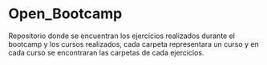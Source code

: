 # Open_Bootcamp

Repositorio donde se encuentran los ejercicios realizados durante el bootcamp y los cursos realizados, cada carpeta representara
un curso y en cada curso se encontraran las carpetas de cada ejercicios.